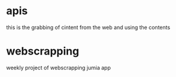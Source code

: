 # apis
this is the grabbing of cintent from the web and using the contents
# webscrapping
weekly project of webscrapping jumia app